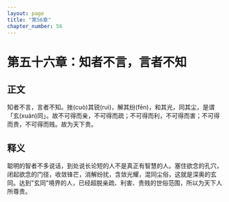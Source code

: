 ```yaml
---
layout: page
title: "第56章"
chapter_number: 56
---
```


# 第五十六章：知者不言，言者不知

## 正文
知者不言，言者不知。挫(cuò)其锐(ruì)，解其纷(fēn)，和其光，同其尘，是谓「玄(xuán)同」。故不可得而亲，不可得而疏；不可得而利，不可得而害；不可得而贵，不可得而贱。故为天下贵。

## 释义
聪明的智者不多说话，到处说长论短的人不是真正有智慧的人。塞住欲念的孔穴，闭起欲念的门径，收敛锋芒，消解纷扰，含敛光耀，混同尘俗，这就是深奥的玄同。达到"玄同"境界的人，已经超脱亲疏、利害、贵贱的世俗范围，所以为天下人所尊贵。